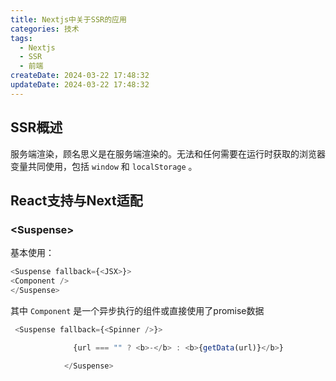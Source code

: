 ```yaml
---
title: Nextjs中关于SSR的应用
categories: 技术
tags:
  - Nextjs
  - SSR
  - 前端
createDate: 2024-03-22 17:48:32
updateDate: 2024-03-22 17:48:32
---
```

## SSR概述
服务端渲染，顾名思义是在服务端渲染的。无法和任何需要在运行时获取的浏览器变量共同使用，包括 `window` 和 `localStorage` 。


## React支持与Next适配

### \<Suspense\>
基本使用：
```ts
<Suspense fallback={<JSX>}>
<Component />
</Suspense>
```
其中 `Component` 是一个异步执行的组件或直接使用了promise数据

```ts
 <Suspense fallback={<Spinner />}>

              {url === "" ? <b>-</b> : <b>{getData(url)}</b>}

            </Suspense> 
```
